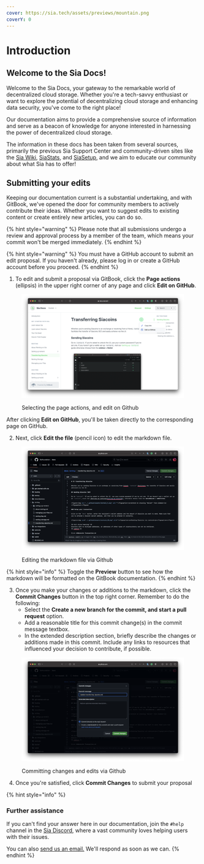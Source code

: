 ```yaml
---
cover: https://sia.tech/assets/previews/mountain.png
coverY: 0
---
```


# Introduction

## Welcome to the Sia Docs!

Welcome to the Sia Docs, your gateway to the remarkable world of decentralized cloud storage. Whether you're a tech-savvy enthusiast or want to explore the potential of decentralizing cloud storage and enhancing data security, you've come to the right place!

Our documentation aims to provide a comprehensive source of information and serve as a beacon of knowledge for anyone interested in harnessing the power of decentralized cloud storage.

The information in these docs has been taken from several sources, primarily the previous Sia Support Center and community-driven sites like the [Sia Wiki](https://web.archive.org/web/20180921135627/https://siawiki.tech/index), [SiaStats](https://siastats.info), and [SiaSetup](https://siasetup.info), and we aim to educate our community about what Sia has to offer!

## Submitting your edits

Keeping our documentation current is a substantial undertaking, and with GitBook, we've opened the door for community members to actively contribute their ideas. Whether you want to suggest edits to existing content or create entirely new articles, you can do so.

{% hint style="warning" %}
Please note that all submissions undergo a review and approval process by a member of the team, which means your commit won't be merged immediately.
{% endhint %}

{% hint style="warning" %}
You must have a GitHub account to submit an edit proposal. If you haven't already, please log in or create a GitHub account before you proceed.
{% endhint %}

1. To edit and submit a proposal via GitBook, click the **Page actions** (ellipsis) in the upper right corner of any page and click **Edit on GitHub**.

<figure><img src=".gitbook/assets/introduction_1.png" alt=""><figcaption><p>Selecting the page actions, and edit on Github</p></figcaption></figure>

After clicking **Edit on GitHub**, you'll be taken directly to the corresponding page on GitHub.

2. Next, click **Edit the file** (pencil icon) to edit the markdown file.

<figure><img src=".gitbook/assets/introduction_2.png" alt=""><figcaption><p>Editing the markdown file via Github</p></figcaption></figure>

{% hint style="info" %}
Toggle the **Preview** button to see how the markdown will be formatted on the GitBook documentation.
{% endhint %}

3. Once you make your changes or additions to the markdown, click the **Commit Changes** button in the top right corner. Remember to do the following:
   * Select the **Create a new branch for the commit, and start a pull request** option.
   * Add a reasonable title for this commit change(s) in the commit message textbox.
   * In the extended description section, briefly describe the changes or additions made in this commit. Include any links to resources that influenced your decision to contribute, if possible.

<figure><img src=".gitbook/assets/introduction_3.png" alt=""><figcaption><p>Committing changes and edits via Github</p></figcaption></figure>

4. Once you're satisfied, click **Commit Changes** to submit your proposal

{% hint style="info" %}
### Further assistance

If you can't find your answer here in our documentation, join the `#help` channel in the [Sia Discord](https://discord.com/invite/sia), where a vast community loves helping users with their issues.

You can also [send us an email.](mailto:hello@sia.tech) We'll respond as soon as we can.
{% endhint %}
